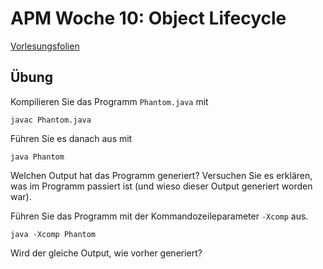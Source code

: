 # APM Woche 10: Object Lifecycle


[Vorlesungsfolien](w10_object_lifecycle.pdf)

## Übung

Kompilieren Sie das Programm `Phantom.java` mit

    javac Phantom.java

Führen Sie es danach aus mit

    java Phantom

Welchen Output hat das Programm generiert? Versuchen Sie es erklären, was im Programm passiert ist (und wieso dieser Output generiert worden war).

Führen Sie das Programm mit der Kommandozeileparameter `-Xcomp` aus.
	
	java -Xcomp Phantom

Wird der gleiche Output, wie vorher generiert?